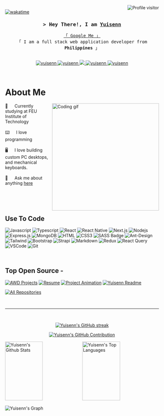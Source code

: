 <!--
<h2 align="center">
  Welcome to Yuisen's World!
  <img src="https://media.giphy.com/media/hvRJCLFzcasrR4ia7z/giphy.gif" width="28">
</h2>
-->

<!--
<p align="center">
  <a href="https://github.com/yuisenn"><img src="https://readme-typing-svg.herokuapp.com/?lines=Self%20Taught%20Programmer;Front%20End%20Developer;1.5%2B%20years%20of%20coding%20experience;Always%20learning%20new%20things&center=true&width=380&height=45"></a>
</p>

 -->

<a href="https://komarev.com/ghpvc/?username=yuisenn_">
  <img align="right" src="https://komarev.com/ghpvc/?username=yuisenn&label=Visitors&color=0e75b6&style=flat" alt="Profile visitor" />
</a>


[![wakatime](https://wakatime.com/badge/user/018dda1c-5f10-4bf9-b54a-3240f5ae5a12.svg)](https://wakatime.com/@eebb3dd8-d9b2-40de-9b88-6fd6cac99dbc)

<!-- Intro  -->
<h3 align="center">
        <samp>&gt; Hey There!, I am
                <b><a target="_blank" href="https://yuisenn.com">Yuisenn</a></b>
        </samp>
</h3>


<p align="center"> 
  <samp>
    <a href="https://www.google.com/search?q=Yuisenn">「 Google Me 」</a>
    <br>
    「 I am a full stack web application developer from <b>Philippines</b> 」
    <br>
    <br>
  </samp>
</p>

<p align="center">
 <a href="https://yuisenn.com" target="blank">
  <img src="https://img.shields.io/badge/Website-DC143C?style=for-the-badge&logo=medium&logoColor=white" alt="yuisenn" />
 </a>
 <a href="https://linkedin.com/in/yuisenn" target="_blank">
  <img src="https://img.shields.io/badge/LinkedIn-0077B5?style=for-the-badge&logo=linkedin&logoColor=white" alt="yuisenn"/>
 </a>
 <!-- <a href="https://dev.to/yuisenn" target="_blank">
  <img src="https://img.shields.io/badge/dev.to-0A0A0A?style=for-the-badge&logo=dev.to&logoColor=white" alt="yuisenn" />
 </a> -->
 <a href="https://twitter.com/yuisenn_" target="_blank">
  <img src="https://img.shields.io/badge/Twitter-1DA1F2?style=for-the-badge&logo=twitter&logoColor=white" />
 </a>
 <a href="https://instagram.com/msneaks2023" target="_blank">
  <img src="https://img.shields.io/badge/Instagram-fe4164?style=for-the-badge&logo=instagram&logoColor=white" alt="yuisenn" />
 </a> 
 <a href="https://facebook.com/msneaksz" target="_blank">
  <img src="https://img.shields.io/badge/Facebook-20BEFF?&style=for-the-badge&logo=facebook&logoColor=white" alt="yuisenn"  />
  </a> 
</p>
<br />

<!-- About Section -->
 # About Me
 
<p>
 <img align="right" width="350" src="/assets/programmer.gif" alt="Coding gif" />
  
 🔰 &emsp; Currently studying at FEU Institute of Technology<br/><br/>
 ⌨️ &emsp; I love programming<br/><br/>
 🖥️ &emsp; I love building custom PC desktops, and mechanical keyboards.<br/><br/>
 💬 &emsp; Ask me about anything [here](https://github.com/yuisenn/yuisenn/issues)

</p>

<br/>
<br/>
<br/>

## Use To Code

![Javascript](https://img.shields.io/badge/Javascript-F0DB4F?style=for-the-badge&labelColor=black&logo=javascript&logoColor=F0DB4F)
![Typescript](https://img.shields.io/badge/Typescript-007acc?style=for-the-badge&labelColor=black&logo=typescript&logoColor=007acc)
![React](https://img.shields.io/badge/-React-61DBFB?style=for-the-badge&labelColor=black&logo=react&logoColor=61DBFB)
![React Native](https://img.shields.io/badge/React_Native-20232A?style=for-the-badge&logo=react&logoColor=61DAFB)
![Next.js](https://img.shields.io/badge/next.js-000000?style=for-the-badge&logo=nextdotjs&logoColor=white)
![Nodejs](https://img.shields.io/badge/Nodejs-3C873A?style=for-the-badge&labelColor=black&logo=node.js&logoColor=3C873A)
![Express.js](https://img.shields.io/badge/Express.js-000000?style=for-the-badge&logo=express&logoColor=white)
![MongoDB](https://img.shields.io/badge/MongoDB-4EA94B?style=for-the-badge&logo=mongodb&logoColor=white)
![HTML](https://img.shields.io/badge/HTML5-E34F26?style=for-the-badge&logo=html5&logoColor=white)
![CSS3](https://img.shields.io/badge/CSS3-1572B6?style=for-the-badge&logo=css3&logoColor=white)
![SASS Badge](https://img.shields.io/badge/Sass-CC6699?style=for-the-badge&logo=sass&logoColor=white)
![Ant-Design](https://img.shields.io/badge/AntDesign-0170FE?style=for-the-badge&logo=antdesign&logoColor=white)
![Tailwind](https://img.shields.io/badge/Tailwind_CSS-092749?style=for-the-badge&logo=tailwindcss&logoColor=06B6D4&labelColor=000000)
![Bootstrap](https://img.shields.io/badge/Bootstrap-563D7C?style=for-the-badge&logo=bootstrap&logoColor=white)
![Strapi](https://img.shields.io/badge/strapi-2E7EEA?style=for-the-badge&logo=strapi&logoColor=white)
![Markdown](https://img.shields.io/badge/Markdown-000000?style=for-the-badge&logo=markdown&logoColor=white)
![Redux](https://img.shields.io/badge/Redux-593D88?style=for-the-badge&logo=redux&logoColor=white)
![React Query](https://img.shields.io/badge/-React_Query-FF4154?style=for-the-badge&logo=react%20query&logoColor=white)
![VSCode](https://img.shields.io/badge/Visual_Studio-0078d7?style=for-the-badge&logo=visual%20studio&logoColor=white)
![Git](https://img.shields.io/badge/Git-F05032?style=for-the-badge&logo=git&logoColor=white)

<br/>

## Top Open Source -
[![AWD Projects](https://github-readme-stats.vercel.app/api/pin/?username=yuisenn&repo=AWD-Projects&border_color=7F3FBF&bg_color=0D1117&title_color=C9D1D9&text_color=8B949E&icon_color=7F3FBF)](https://github.com/yuisenn/AWD-Projects)
[![Resume](https://github-readme-stats.vercel.app/api/pin/?username=yuisenn&repo=AWD-Resume&border_color=7F3FBF&bg_color=0D1117&title_color=C9D1D9&text_color=8B949E&icon_color=7F3FBF)](https://github.com/yuisenn/AWD-Resume)
[![Project Animation](https://github-readme-stats.vercel.app/api/pin/?username=yuisenn&repo=AWD-Project-Animation&border_color=7F3FBF&bg_color=0D1117&title_color=C9D1D9&text_color=8B949E&icon_color=7F3FBF)](https://github.com/yuisenn/AWD-Project-Animation)
[![Yuisenn Readme](https://github-readme-stats.vercel.app/api/pin/?username=yuisenn&repo=yuisenn&border_color=7F3FBF&bg_color=0D1117&title_color=C9D1D9&text_color=8B949E&icon_color=7F3FBF)](https://github.com/yuisenn/yuisenn)

<p align="left">
  <a href="https://github.com/yuisenn?tab=repositories" target="_blank"><img alt="All Repositories" title="All Repositories" src="https://img.shields.io/badge/-All%20Repos-2962FF?style=for-the-badge&logo=koding&logoColor=white"/></a>
</p>

<br/>
<hr/>
<br/>

<p align="center">
  <a href="https://github.com/yuisenn">
    <img src="https://github-readme-streak-stats.herokuapp.com/?user=yuisenn&theme=radical&border=7F3FBF&background=0D1117" alt="Yuisenn's GitHub streak"/>
  </a>
</p>

<p align="center">
  <a href="https://github.com/yuisenn">
    <img src="https://github-profile-summary-cards.vercel.app/api/cards/profile-details?username=yuisenn&theme=radical" alt="Yuisenn's GitHub Contribution"/>
  </a>
</p>

<a> 
    <a href="https://github.com/yuisenn"><img alt="Yuisenn's Github Stats" src="https://denvercoder1-github-readme-stats.vercel.app/api?username=yuisenn&show_icons=true&count_private=true&theme=react&border_color=7F3FBF&bg_color=0D1117&title_color=F85D7F&icon_color=F8D866" height="192px" width="49.5%"/></a>
  <a href="https://github.com/yuisenn"><img alt="Yuisenn's Top Languages" src="https://denvercoder1-github-readme-stats.vercel.app/api/top-langs/?username=yuisenn&langs_count=8&layout=compact&theme=react&border_color=7F3FBF&bg_color=0D1117&title_color=F85D7F&icon_color=F8D866" height="192px" width="49.5%"/></a>
  <br/>
</a>


![Yuisenn's Graph](https://github-readme-activity-graph.vercel.app/graph?username=yuisenn&custom_title=Yuisenn's%20GitHub%20Activity%20Graph&bg_color=0D1117&color=7F3FBF&line=7F3FBF&point=7F3FBF&area_color=FFFFFF&title_color=FFFFFF&area=true)
